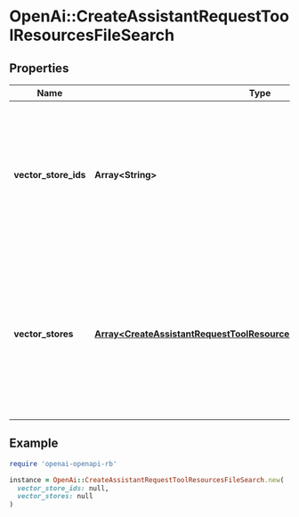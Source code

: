 # OpenAi::CreateAssistantRequestToolResourcesFileSearch

## Properties

| Name | Type | Description | Notes |
| ---- | ---- | ----------- | ----- |
| **vector_store_ids** | **Array&lt;String&gt;** | The [vector store](/docs/api-reference/vector-stores/object) attached to this assistant. There can be a maximum of 1 vector store attached to the assistant.  | [optional] |
| **vector_stores** | [**Array&lt;CreateAssistantRequestToolResourcesFileSearchVectorStoresInner&gt;**](CreateAssistantRequestToolResourcesFileSearchVectorStoresInner.md) | A helper to create a [vector store](/docs/api-reference/vector-stores/object) with file_ids and attach it to this assistant. There can be a maximum of 1 vector store attached to the assistant.  | [optional] |

## Example

```ruby
require 'openai-openapi-rb'

instance = OpenAi::CreateAssistantRequestToolResourcesFileSearch.new(
  vector_store_ids: null,
  vector_stores: null
)
```

